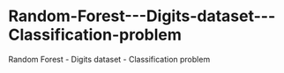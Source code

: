 # Random-Forest---Digits-dataset---Classification-problem
Random Forest - Digits dataset - Classification problem

